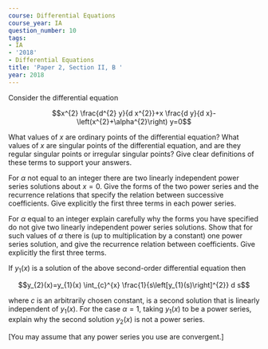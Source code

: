 ```yaml
---
course: Differential Equations
course_year: IA
question_number: 10
tags:
- IA
- '2018'
- Differential Equations
title: 'Paper 2, Section II, B '
year: 2018
---
```




Consider the differential equation

$$x^{2} \frac{d^{2} y}{d x^{2}}+x \frac{d y}{d x}-\left(x^{2}+\alpha^{2}\right) y=0$$

What values of $x$ are ordinary points of the differential equation? What values of $x$ are singular points of the differential equation, and are they regular singular points or irregular singular points? Give clear definitions of these terms to support your answers.

For $\alpha$ not equal to an integer there are two linearly independent power series solutions about $x=0$. Give the forms of the two power series and the recurrence relations that specify the relation between successive coefficients. Give explicitly the first three terms in each power series.

For $\alpha$ equal to an integer explain carefully why the forms you have specified do not give two linearly independent power series solutions. Show that for such values of $\alpha$ there is (up to multiplication by a constant) one power series solution, and give the recurrence relation between coefficients. Give explicitly the first three terms.

If $y_{1}(x)$ is a solution of the above second-order differential equation then

$$y_{2}(x)=y_{1}(x) \int_{c}^{x} \frac{1}{s\left[y_{1}(s)\right]^{2}} d s$$

where $c$ is an arbitrarily chosen constant, is a second solution that is linearly independent of $y_{1}(x)$. For the case $\alpha=1$, taking $y_{1}(x)$ to be a power series, explain why the second solution $y_{2}(x)$ is not a power series.

[You may assume that any power series you use are convergent.]